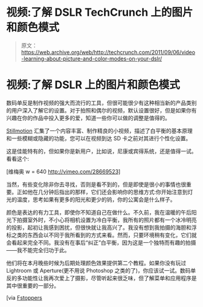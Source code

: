 # 视频:了解 DSLR TechCrunch 上的图片和颜色模式

> 原文：<https://web.archive.org/web/http://techcrunch.com/2011/09/06/video-learning-about-picture-and-color-modes-on-your-dslr/>

# 视频:了解 DSLR 上的图片和颜色模式

数码单反是制作视频的强大而流行的工具，但很可能很少有这种相当新的产品类别的用户深入了解它的设置。对于拍照和偶尔的视频，默认设置很好，但是如果你有兴趣在你的作品中投入更多的爱，知道一些你可以做的调整是值得的。

[Stillmotion](https://web.archive.org/web/20230203150836/http://www.stillmotion.ca/) 汇集了一个内容丰富、制作精良的小视频，描述了白平衡的基本原理和一些模糊或隐藏的功能，您可以在视频到达 SD 卡之前对其进行个性化设置。

这是佳能特有的，但如果你是新用户，比如说，尼康或宾得系统，还是值得一试。看看这个:

[维梅奥 w = 640 http://vimeo.com/28669523]

当然，有些变化除非你去寻找，否则是看不到的，但是即使是很小的事情也很重要。正如他在几分钟后指出的那样，它们还会影响你的思维方式:你开始注意到灯光的温度，思考如果有更多的阳光和更少的钨，你的公寓会是什么样子。

颜色是表达的有力工具，即使你不知道自己在做什么。不久前，我在温暖的午后阳光下拍摄室外时，不小心将相机设置为冷白平衡，我所有的照片都有一个冰冷明亮的投影，起初让我感到困扰，但很快就让我高兴了。我没有想到我拍摄的海胆和浮标之类的东西会以不同于我所看到的方式来看。然而，只要环境稍有变化，它们就会看起来完全不同。我没有在事后“纠正”白平衡，因为这是一个独特而有趣的拍摄——我不能完全归功于此。

他们将在本月晚些时候为后期处理颜色效果提供第二个教程。如果你没有玩过 Lightroom 或 Aperture(更不用说 Photoshop 之类的了)，你应该试一试。数码单反的多功能性让我再次爱上了摄影，尽管听起来很乏味，但了解菜单和应用程序是其中很重要的一部分。

[via [Fstoppers](https://web.archive.org/web/20230203150836/http://fstoppers.com/understanding-dslr-color-shift-white-balance-and-color-profiles)